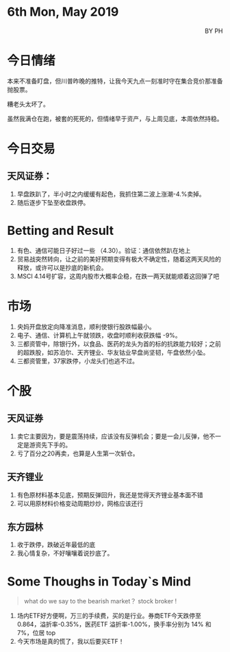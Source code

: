 # 6th Mon, May 2019 
<p align = 'right'>BY PH </p>


# 今日情绪

本来不准备盯盘，但川普昨晚的推特，让我今天九点一刻准时守在集合竞价那准备抛股票。

糟老头太坏了。

虽然我满仓在跑，被套的死死的，但情绪早于资产，与上周见底，本周依然持稳。

# 今日交易
## 天风证券：
1. 早盘跌趴了，半小时之内缓缓有起色，我抓住第二波上涨潮-4.%卖掉。
2. 随后逐步下坠至收盘跌停。


# Betting and Result
1. 有色、通信可能日子好过一些 （4.30）。验证：通信依然趴在地上
2. 贸易战突然转向，让之前的美好预期变得有极大不确定性，随着这两天风险的释放，或许可以是抄底的新机会。
3. MSCI 4.14号扩容，这周内股市大概率企稳，在跌一两天就能顺着这回弹了吧



# 市场
1. 央妈开盘放定向降准消息，顺利使银行股跌幅最小。
2. 电子、通信、计算机上午就领跌，收盘时顺利收获跌幅 -9%。
3. 三都资管中，除银行外，以食品、医药的龙头为首的标的抗跌能力较好；之前的超跌股，如苏泊尔、天齐锂业、华友钴业早盘尚坚韧，午盘依然小坠。
4. 三都资管里，37家跌停，小龙头们也逃不过。


# 个股
## 天风证券
1. 卖它主要因为，要是震荡持续，应该没有反弹机会；要是一会儿反弹，他不一定是游资先下手的。
2. 亏了百分之20再卖，也算是人生第一次斩仓。

## 天齐锂业
1. 有色原材料基本见底，预期反弹回升，我还是觉得天齐锂业基本面不错
2. 可以用原材料价格变动周期炒炒，网格应该还行


## 东方园林
1. 收于跌停，跌破近年最低的底
2. 我心情复杂，不好嚷嚷着说抄底了。

# Some Thoughs in Today\`s Mind

> what do we say to the bearish market？
stock broker !

1. 场内ETF好方便啊，万三的手续费，买的是行业。券商ETF今天跌停至0.864，溢折率-0.35%，医药ETF 溢折率-1.00%，换手率分别为 14% 和 7%，位居 top
2. 今天市场是真的慌了，我以后要买ETF！
